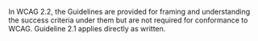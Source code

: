 In WCAG 2.2, the Guidelines are provided for framing and understanding the success criteria under them but are not required for conformance to WCAG. Guideline 2.1 applies directly as written.